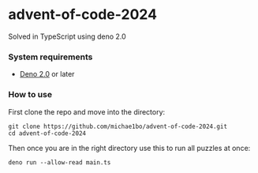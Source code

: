 # advent-of-code-2024

Solved in TypeScript using deno 2.0

### System requirements

- [Deno 2.0](https://github.com/denoland/deno) or later

### How to use

First clone the repo and move into the directory:

```console
git clone https://github.com/michae1bo/advent-of-code-2024.git
cd advent-of-code-2024
```

Then once you are in the right directory use this to run all puzzles at once:

```console
deno run --allow-read main.ts
```
